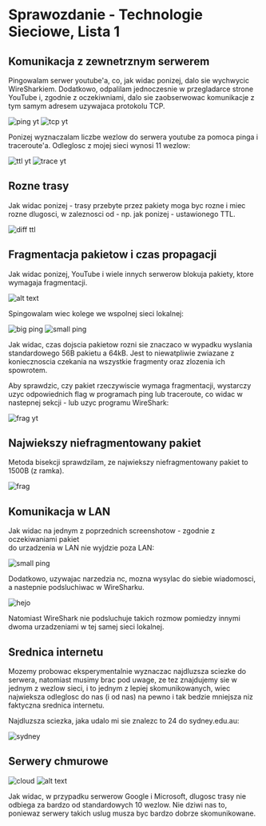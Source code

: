# Sprawozdanie - Technologie Sieciowe, Lista 1

## Komunikacja z zewnetrznym serwerem

Pingowalam serwer youtube'a, co, jak widac ponizej, dalo sie wychwycic WireSharkiem.
Dodatkowo, odpalilam jednoczesnie w przegladarce strone YouTube i, zgodnie z oczekiwniami,
dalo sie zaobserwowac komunikacje z tym samym adresem uzywajaca protokolu TCP.

![ping yt](image-1.png)
![tcp yt](image-2.png)

Ponizej wyznaczalam liczbe wezlow do serwera youtube za pomoca pinga i traceroute'a.
Odleglosc z mojej sieci wynosi 11 wezlow:

![ttl yt](image-3.png)
![trace yt](image-13.png)

## Rozne trasy

Jak widac ponizej - trasy przebyte przez pakiety moga byc rozne i miec rozne dlugosci,
w zaleznosci od - np. jak ponizej - ustawionego TTL.

![diff ttl](<Screenshot From 2025-03-13 12-23-03.png>)

## Fragmentacja pakietow i czas propagacji

Jak widac ponizej, YouTube i wiele innych serwerow blokuja pakiety, ktore wymagaja fragmentacji.

![alt text](image-5.png)

Spingowalam wiec kolege we wspolnej sieci lokalnej:

![big ping](<Screenshot From 2025-03-13 12-01-37.png>)
![small ping](image-6.png)

Jak widac, czas dojscia pakietow rozni sie znaczaco w wypadku wyslania standardowego 56B
pakietu a 64kB. Jest to niewatpliwie zwiazane z koniecznoscia czekania na wszystkie
fragmenty oraz zlozenia ich spowrotem.

Aby sprawdzic, czy pakiet rzeczywiscie wymaga fragmentacji, wystarczy uzyc odpowiednich flag 
w programach ping lub traceroute, co widac w nastepnej sekcji - lub uzyc programu WireShark:

![frag yt](image-9.png)

## Najwiekszy niefragmentowany pakiet

Metoda bisekcji sprawdzilam, ze najwiekszy niefragmentowany pakiet to 1500B (z ramka).

![frag](image-8.png)

## Komunikacja w LAN

Jak widac na jednym z poprzednich screenshotow - zgodnie z oczekiwaniami pakiet  
do urzadzenia w LAN nie wyjdzie poza LAN:

![small ping](image-6.png)

Dodatkowo, uzywajac narzedzia nc, mozna wysylac do siebie wiadomosci, a nastepnie podsluchiwac 
w WireSharku.

![hejo](<Screenshot From 2025-03-13 11-39-53.png>)

Natomiast WireShark nie podsluchuje takich rozmow pomiedzy innymi dwoma 
urzadzeniami w tej samej sieci lokalnej.

## Srednica internetu

Mozemy probowac eksperymentalnie wyznaczac najdluzsza sciezke do serwera, natomiast musimy 
brac pod uwage, ze tez znajdujemy sie w jednym z wezlow sieci, i to jednym z lepiej skomunikowanych, 
wiec najwieksza odleglosc do nas (i od nas) na pewno i tak bedzie mniejsza niz faktyczna 
srednica internetu.

Najdluzsza sciezka, jaka udalo mi sie znalezc to 24 do sydney.edu.au:

![sydney](image-10.png)

## Serwery chmurowe

![cloud](image-11.png) ![alt text](image-12.png)

Jak widac, w przypadku serwerow Google i Microsoft, dlugosc trasy nie odbiega za bardzo 
od standardowych 10 wezlow. Nie dziwi nas to, poniewaz serwery takich uslug musza byc 
bardzo dobrze skomunikowane.
